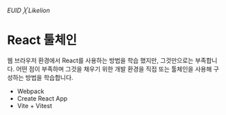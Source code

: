 ###### EUID ╳ Likelion

# React 툴체인

웹 브라우저 환경에서 React를 사용하는 방법을 학습 했지만, 그것만으로는 부족합니다.
어떤 점이 부족하며 그것을 채우기 위한 개발 환경을 직접 또는 툴체인을 사용해 구성하는 방법을 학습합니다.

- Webpack
- Create React App
- Vite + Vitest
